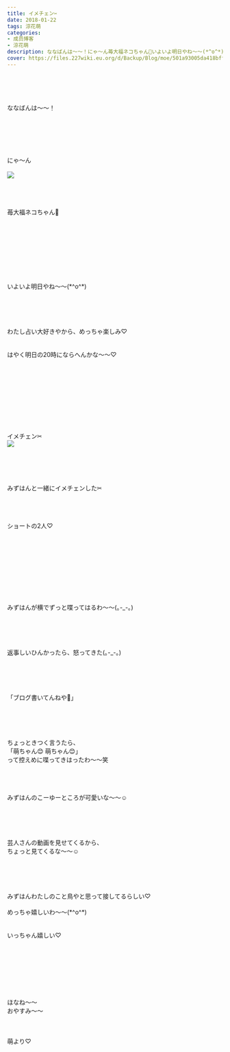 ```yaml
---
title: イメチェン✂︎
date: 2018-01-22
tags: 涼花萌
categories: 
- 成员博客
- 涼花萌
description: ななばんは〜〜！にゃ〜ん苺大福ネコちゃん🍓いよいよ明日やね〜〜(*^o^*)わたし占い大好きやから、めっちゃ楽しみ♡はやく明日の20時にならへんか...
cover: https://files.227wiki.eu.org/d/Backup/Blog/moe/501a93005da418bffc48f68c583cb.jpg 
---
```

<div class="blog_detail__main">
<br/>
<br/>
<br/>
<br/>
ななばんは〜〜！<br/>
<br/>
<br/>
<br/>
<br/>
<br/>
<br/>
にゃ〜ん<br/>
<br/>
<img src="https://files.227wiki.eu.org/d/Backup/Blog/moe/501a93005da418bffc48f68c583cb.jpg"><br/>
<br/>
<br/>
<br/>
<br/>
苺大福ネコちゃん🍓<br/>
<br/>
<br/>
<br/>
<br/>
<br/>
<br/>
<br/>
<br/>
<br/>
いよいよ明日やね〜〜(*^o^*)<br/>
<br/>
<br/>
<br/>
<br/>
<br/>
わたし占い大好きやから、めっちゃ楽しみ♡<br/>
<br/>
<br/>
はやく明日の20時にならへんかな〜〜♡<br/>
<br/>
<br/>
<br/>
<br/>
<br/>
<br/>
<br/>
<br/>
<br/>
<br/>
イメチェン✂︎<br/>
<img src="https://files.227wiki.eu.org/d/Backup/Blog/moe/501a93005da418bffc48f68c583cb-01.jpg"><br/>
<br/>
<br/>
<br/>
<br/>
<br/>
みずはんと一緒にイメチェンした✂︎<br/>
<br/>
<br/>
<br/>
<br/>
ショートの2人♡<br/>
<br/>
<br/>
<br/>
<br/>
<br/>
<br/>
<br/>
<br/>
<br/>
<br/>
みずはんが横でずっと喋ってはるわ〜〜(｡-_-｡)<br/>
<br/>
<br/>
<br/>
<br/>
<br/>
返事しいひんかったら、怒ってきた(｡-_-｡)<br/>
<br/>
<br/>
<br/>
<br/>
<br/>
「ブログ書いてんねや👿」<br/>
<br/>
<br/>
<br/>
<br/>
<br/>
ちょっときつく言うたら、<br/>
「萌ちゃん😊 萌ちゃん😊」<br/>
って控えめに喋ってきはったわ〜〜笑<br/>
<br/>
<br/>
<br/>
<br/>
みずはんのこーゆーところが可愛いな〜〜☺️<br/>
<br/>
<br/>
<br/>
<br/>
<br/>
芸人さんの動画を見せてくるから、<br/>
ちょっと見てくるな〜〜☺️<br/>
<br/>
<br/>
<br/>
<br/>
<br/>
みずはんわたしのこと鳥やと思って接してるらしい♡<br/>
<br/>
めっちゃ嬉しいわ〜〜(*^o^*)<br/>
<br/>
<br/>
いっちゃん嬉しい♡<br/>
<br/>
<br/>
<br/>
<br/>
<br/>
<br/>
<br/>
<br/>
ほなね〜〜<br/>
おやすみ〜〜<br/>
<br/>
<br/>
<br/>
萌より♡
<!--twitter-->

<!--//twitter-->
</img></img></div>